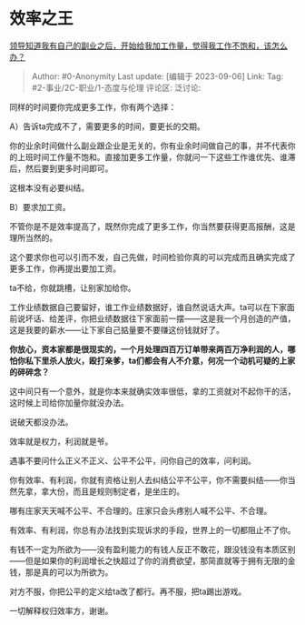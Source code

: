 # 效率之王
[领导知道我有自己的副业之后，开始给我加工作量，觉得我工作不饱和，该怎么办？](https://www.zhihu.com/question/620457299/answer/3198812546)

> Author: #0-Anonymity
> Last update: [编辑于 2023-09-06]
> Link:
> Tag: #2-事业/2C-职业/1-态度与伦理
> 评论区:
> 泛讨论:

同样的时间要你完成更多工作，你有两个选择：

A）告诉ta完成不了，需要更多的时间，要更长的交期。

你的业余时间做什么副业跟企业是无关的，你有业余时间做自己的事，并不代表你的上班时间工作量不饱和。直接加更多工作量，你就问一下这些工作谁优先、谁滞后，然后要到更多时间即可。

这根本没有必要纠结。

B）要求加工资。

不管你是不是效率提高了，既然你完成了更多工作，你当然要获得更高报酬，这是理所当然的。

这个要求你也可以引而不发，自己先做，时间检验你真的可以完成而且确实完成了更多工作，你再提出要加工资。

ta不给，你就跳槽，让别家加给你。

工作业绩数据自己要留好，谁工作业绩数据好，谁自然说话大声。ta可以在下家面前说坏话、给差评，你把业绩数据往下家面前一摆——这是我一个月创造的产值，这是我要的薪水——让下家自己掂量要不要赚这份钱就好了。

**你放心，资本家都是很现实的，一个月处理四百万订单带来两百万净利润的人，哪怕你私下里杀人放火，殴打亲爹，ta们都会有人不介意，何况一个动机可疑的上家的碎碎念？**

这中间只有一个意外，就是你本来就确实效率很低，拿的工资就对不起你干的活，这时候上司给你加量你就没办法。

说破天都没办法。

效率就是权力，利润就是爷。

遇事不要问什么正义不正义、公平不公平，问你自己的效率，问利润。

你有效率、有利润，你就有资格让别人去纠结公平不公平，你不需要纠结——你当然先拿，拿大份，而且是规则制定者，是坐庄的。

哪有庄家天天喊不公平、不合理的。庄家只会头疼别人喊不公平、不合理。

有效率、有利润，你总有办法找到实现诉求的手段，世界上的一切都阻止不了你。

有钱不一定为所欲为——没有盈利能力的有钱人反正不敢花，跟没钱没有本质区别——但是如果你的利润增长之快超过了你的消费欲望，那简直就等于拥有无限的金钱，那是真的可以为所欲为。

对方不服，你把公平的定义给ta改了都行。再不服，把ta踢出游戏。

一切解释权归效率方，谢谢。
